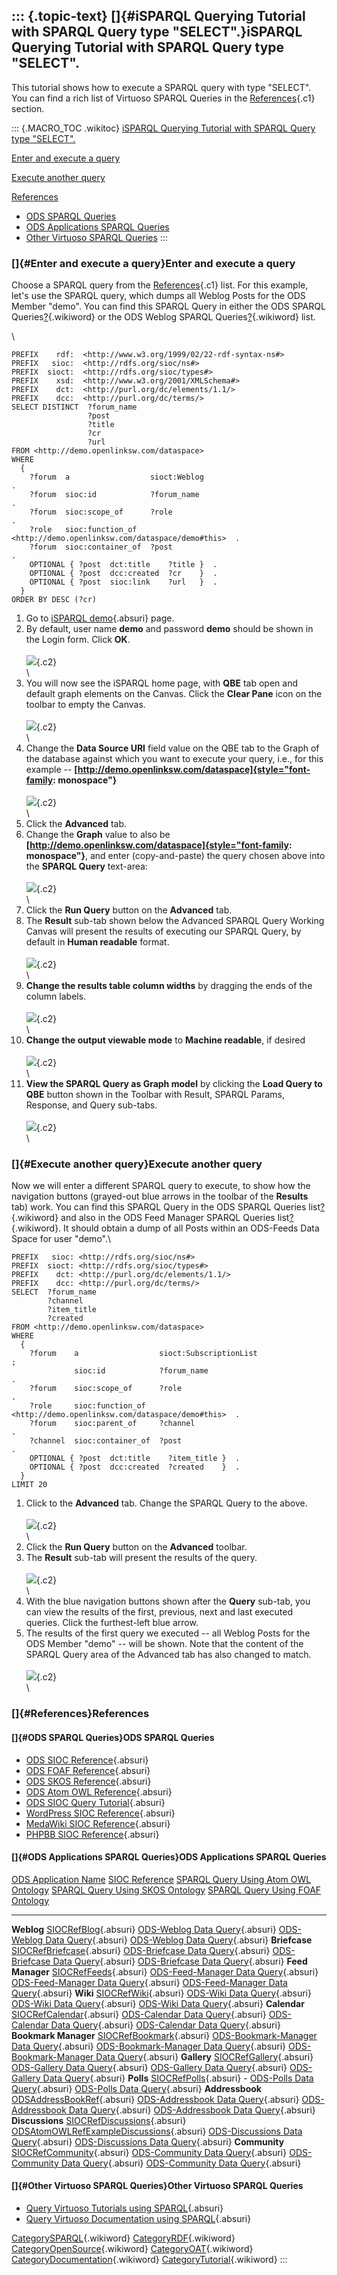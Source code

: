 ::: {.topic-text}
[]{#iSPARQL Querying Tutorial with SPARQL Query type "SELECT".}iSPARQL Querying Tutorial with SPARQL Query type \"SELECT\".
---------------------------------------------------------------------------------------------------------------------------

This tutorial shows how to execute a SPARQL query with type \"SELECT\".
You can find a rich list of Virtuoso SPARQL Queries in the
[References](#References){.c1} section.

::: {.MACRO_TOC .wikitoc}
[iSPARQL Querying Tutorial with SPARQL Query type
\"SELECT\".](#iSPARQL%20Querying%20Tutorial%20with%20SPARQL%20Query%20type%20%22SELECT%22.)

[Enter and execute a query](#Enter%20and%20execute%20a%20query)

[Execute another query](#Execute%20another%20query)

[References](#References)

-   [ODS SPARQL Queries](#ODS%20SPARQL%20Queries)
-   [ODS Applications SPARQL
    Queries](#ODS%20Applications%20SPARQL%20Queries)
-   [Other Virtuoso SPARQL
    Queries](#Other%20Virtuoso%20SPARQL%20Queries)
:::

### []{#Enter and execute a query}Enter and execute a query

Choose a SPARQL query from the [References](#References){.c1} list. For
this example, let\'s use the SPARQL query, which dumps all Weblog Posts
for the ODS Member \"demo\". You can find this SPARQL Query in either
the ODS SPARQL
Queries[?](http://wikis.openlinksw.com:80/dataspace/owiki/wiki/OATWikiWeb/ODSSIOCRef&parent=InteractiveSparqlQueryBuilderQueryTutorial){.wikiword}
or the ODS Weblog SPARQL
Queries[?](http://wikis.openlinksw.com:80/dataspace/owiki/wiki/OATWikiWeb/SIOCRefBlog&parent=InteractiveSparqlQueryBuilderQueryTutorial){.wikiword}
list.

\

    PREFIX    rdf:  <http://www.w3.org/1999/02/22-rdf-syntax-ns#> 
    PREFIX   sioc:  <http://rdfs.org/sioc/ns#> 
    PREFIX  sioct:  <http://rdfs.org/sioc/types#>
    PREFIX    xsd:  <http://www.w3.org/2001/XMLSchema#> 
    PREFIX    dct:  <http://purl.org/dc/elements/1.1/>
    PREFIX    dcc:  <http://purl.org/dc/terms/>
    SELECT DISTINCT  ?forum_name
                     ?post
                     ?title
                     ?cr
                     ?url 
    FROM <http://demo.openlinksw.com/dataspace> 
    WHERE
      { 
        ?forum  a                  sioct:Weblog                                      .
        ?forum  sioc:id            ?forum_name                                       .
        ?forum  sioc:scope_of      ?role                                             .
        ?role   sioc:function_of   <http://demo.openlinksw.com/dataspace/demo#this>  .
        ?forum  sioc:container_of  ?post                                             . 
        OPTIONAL { ?post  dct:title    ?title }  .
        OPTIONAL { ?post  dcc:created  ?cr    }  .
        OPTIONAL { ?post  sioc:link    ?url   }  .
      }
    ORDER BY DESC (?cr)

1.  Go to [iSPARQL demo](http://demo.openlinksw.com/isparql){.absuri}
    page.
2.  By default, user name **demo** and password **demo** should be shown
    in the Login form. Click **OK**.\
    \
    ![](InteractiveSparqlQueryBuilderQueryTutorial/isparqlLogin.png){.c2}\
    \
3.  You will now see the iSPARQL home page, with **QBE** tab open and
    default graph elements on the Canvas. Click the **Clear Pane** icon
    on the toolbar to empty the Canvas.\
    \
    ![](InteractiveSparqlQueryBuilderQueryTutorial/isparqlSample1.png){.c2}\
    \
4.  Change the **Data Source URI** field value on the QBE tab to the
    Graph of the database against which you want to execute your query,
    i.e., for this example \--
    **[http://demo.openlinksw.com/dataspace]{style="font-family: monospace"}**\
    \
    ![](InteractiveSparqlQueryBuilderQueryTutorial/isparqlSample37.png){.c2}\
    \
5.  Click the **Advanced** tab.
6.  Change the **Graph** value to also be
    **[http://demo.openlinksw.com/dataspace]{style="font-family: monospace"}**,
    and enter (copy-and-paste) the query chosen above into the **SPARQL
    Query** text-area:\
    \
    ![](InteractiveSparqlQueryBuilderQueryTutorial/isparqlSample38.png){.c2}\
    \
7.  Click the **Run Query** button on the **Advanced** tab.
8.  The **Result** sub-tab shown below the Advanced SPARQL Query Working
    Canvas will present the results of executing our SPARQL Query, by
    default in **Human readable** format.\
    \
    ![](InteractiveSparqlQueryBuilderQueryTutorial/isparqlSample39.png){.c2}\
    \
9.  **Change the results table column widths** by dragging the ends of
    the column labels.\
    \
    ![](InteractiveSparqlQueryBuilderQueryTutorial/isparqlSample40.png){.c2}\
    \
10. **Change the output viewable mode** to **Machine readable**, if
    desired\
    \
    ![](InteractiveSparqlQueryBuilderQueryTutorial/isparqlSample40a.png){.c2}\
    \
11. **View the SPARQL Query as Graph model** by clicking the **Load
    Query to QBE** button shown in the Toolbar with Result, SPARQL
    Params, Response, and Query sub-tabs.\
    \
    ![](InteractiveSparqlQueryBuilderQueryTutorial/isparqlSample41.png){.c2}\
    \

### []{#Execute another query}Execute another query

Now we will enter a different SPARQL query to execute, to show how the
navigation buttons (grayed-out blue arrows in the toolbar of the
**Results** tab) work. You can find this SPARQL Query in the ODS SPARQL
Queries
list[?](http://wikis.openlinksw.com:80/dataspace/owiki/wiki/OATWikiWeb/ODSSIOCRef&parent=InteractiveSparqlQueryBuilderQueryTutorial){.wikiword}
and also in the ODS Feed Manager SPARQL Queries
list[?](http://wikis.openlinksw.com:80/dataspace/owiki/wiki/OATWikiWeb/OdsFeedManager&parent=InteractiveSparqlQueryBuilderQueryTutorial){.wikiword}.
It should obtain a dump of all Posts within an ODS-Feeds Data Space for
user \"demo\".\

    PREFIX   sioc: <http://rdfs.org/sioc/ns#>
    PREFIX  sioct: <http://rdfs.org/sioc/types#>
    PREFIX    dct: <http://purl.org/dc/elements/1.1/>
    PREFIX    dcc: <http://purl.org/dc/terms/>
    SELECT  ?forum_name
            ?channel
            ?item_title
            ?created
    FROM <http://demo.openlinksw.com/dataspace>
    WHERE
      {
        ?forum    a                  sioct:SubscriptionList                            ;
                  sioc:id            ?forum_name                                       .
        ?forum    sioc:scope_of      ?role                                             . 
        ?role     sioc:function_of   <http://demo.openlinksw.com/dataspace/demo#this>  .
        ?forum    sioc:parent_of     ?channel                                          .
        ?channel  sioc:container_of  ?post                                             .
        OPTIONAL { ?post  dct:title    ?item_title }  .
        OPTIONAL { ?post  dcc:created  ?created    }  .
      }
    LIMIT 20

1.  Click to the **Advanced** tab. Change the SPARQL Query to the
    above.\
    \
    ![](InteractiveSparqlQueryBuilderQueryTutorial/isparqlSample42.png){.c2}\
    \
2.  Click the **Run Query** button on the **Advanced** toolbar.
3.  The **Result** sub-tab will present the results of the query.\
    \
    ![](InteractiveSparqlQueryBuilderQueryTutorial/isparqlSample43.png){.c2}\
    \
4.  With the blue navigation buttons shown after the **Query** sub-tab,
    you can view the results of the first, previous, next and last
    executed queries. Click the furthest-left blue arrow.
5.  The results of the first query we executed \-- all Weblog Posts for
    the ODS Member \"demo\" \-- will be shown. Note that the content of
    the SPARQL Query area of the Advanced tab has also changed to
    match.\
    \
    ![](InteractiveSparqlQueryBuilderQueryTutorial/isparqlSample44.png){.c2}\
    \

### []{#References}References

#### []{#ODS SPARQL Queries}ODS SPARQL Queries

-   [ODS SIOC
    Reference](http://virtuoso.openlinksw.com/wiki/main/Main/ODSSIOCRef){.absuri}
-   [ODS FOAF
    Reference](http://virtuoso.openlinksw.com/wiki/main/Main/ODSFOAFRef){.absuri}
-   [ODS SKOS
    Reference](http://virtuoso.openlinksw.com/wiki/main/Main/ODSSKOSRef){.absuri}
-   [ODS Atom OWL
    Reference](http://virtuoso.openlinksw.com/wiki/main/Main/ODSAtomOWLRef){.absuri}
-   [ODS SIOC Query
    Tutorial](http://virtuoso.openlinksw.com/wiki/main/Main/VOSODSSparqlSamples){.absuri}
-   [WordPress SIOC
    Reference](http://virtuoso.openlinksw.com/wiki/main/Main/WordPressSIOCRef){.absuri}
-   [MedaWiki SIOC
    Reference](http://virtuoso.openlinksw.com/wiki/main/Main/MediaWikiSIOCRef){.absuri}
-   [PHPBB SIOC
    Reference](http://virtuoso.openlinksw.com/wiki/main/Main/PHPBBSIOCRef){.absuri}

#### []{#ODS Applications SPARQL Queries}ODS Applications SPARQL Queries

  [ODS Application Name](http://wikis.openlinksw.com:80/dataspace/owiki/wiki/OATWikiWeb/InteractiveSparqlQueryBuilderQueryTutorial?sort=0&col=1)   [SIOC Reference](http://wikis.openlinksw.com:80/dataspace/owiki/wiki/OATWikiWeb/InteractiveSparqlQueryBuilderQueryTutorial?sort=1&col=2)   [SPARQL Query Using Atom OWL Ontology](http://wikis.openlinksw.com:80/dataspace/owiki/wiki/OATWikiWeb/InteractiveSparqlQueryBuilderQueryTutorial?sort=2&col=3)   [SPARQL Query Using SKOS Ontology](http://wikis.openlinksw.com:80/dataspace/owiki/wiki/OATWikiWeb/InteractiveSparqlQueryBuilderQueryTutorial?sort=3&col=4)   [SPARQL Query Using FOAF Ontology](http://wikis.openlinksw.com:80/dataspace/owiki/wiki/OATWikiWeb/InteractiveSparqlQueryBuilderQueryTutorial?sort=4&col=5)
  ------------------------------------------------------------------------------------------------------------------------------------------------ ------------------------------------------------------------------------------------------------------------------------------------------ ---------------------------------------------------------------------------------------------------------------------------------------------------------------- ------------------------------------------------------------------------------------------------------------------------------------------------------------ ------------------------------------------------------------------------------------------------------------------------------------------------------------
  **Weblog**                                                                                                                                       [SIOCRefBlog](http://virtuoso.openlinksw.com/wiki/main/Main/SIOCRefBlog){.absuri}                                                          [ODS-Weblog Data Query](http://virtuoso.openlinksw.com/wiki/main/Main/ODSAtomOWLRefExampleBlog){.absuri}                                                         [ODS-Weblog Data Query](http://virtuoso.openlinksw.com/wiki/main/Main/ODSSKOSRefExampleBlog){.absuri}                                                        [ODS-Weblog Data Query](http://virtuoso.openlinksw.com/wiki/main/Main/ODSFOAFRefExampleBlog){.absuri}
  **Briefcase**                                                                                                                                    [SIOCRefBriefcase](http://virtuoso.openlinksw.com/wiki/main/Main/SIOCRefBriefcase){.absuri}                                                [ODS-Briefcase Data Query](http://virtuoso.openlinksw.com/wiki/main/Main/ODSAtomOWLRefExampleBriefcase){.absuri}                                                 [ODS-Briefcase Data Query](http://virtuoso.openlinksw.com/wiki/main/Main/ODSSKOSRefExampleBriefcase){.absuri}                                                [ODS-Briefcase Data Query](http://virtuoso.openlinksw.com/wiki/main/Main/ODSFOAFRefExampleBriefcase){.absuri}
  **Feed Manager**                                                                                                                                 [SIOCRefFeeds](http://virtuoso.openlinksw.com/wiki/main/Main/SIOCRefFeeds){.absuri}                                                        [ODS-Feed-Manager Data Query](http://virtuoso.openlinksw.com/wiki/main/Main/ODSAtomOWLRefExampleFeeds){.absuri}                                                  [ODS-Feed-Manager Data Query](http://virtuoso.openlinksw.com/wiki/main/Main/ODSSKOSRefExampleFeeds){.absuri}                                                 [ODS-Feed-Manager Data Query](http://virtuoso.openlinksw.com/wiki/main/Main/ODSFOAFRefExampleFeeds){.absuri}
  **Wiki**                                                                                                                                         [SIOCRefWiki](http://virtuoso.openlinksw.com/wiki/main/Main/SIOCRefWiki){.absuri}                                                          [ODS-Wiki Data Query](http://virtuoso.openlinksw.com/wiki/main/Main/ODSAtomOWLRefExampleWiki){.absuri}                                                           [ODS-Wiki Data Query](http://virtuoso.openlinksw.com/wiki/main/Main/ODSSKOSRefExampleWiki){.absuri}                                                          [ODS-Wiki Data Query](http://virtuoso.openlinksw.com/wiki/main/Main/ODSFOAFRefExampleWiki){.absuri}
  **Calendar**                                                                                                                                     [SIOCRefCalendar](http://virtuoso.openlinksw.com/wiki/main/Main/SIOCRefCalendar){.absuri}                                                  [ODS-Calendar Data Query](http://virtuoso.openlinksw.com/wiki/main/Main/ODSAtomOWLRefExampleCalendar){.absuri}                                                   [ODS-Calendar Data Query](http://virtuoso.openlinksw.com/wiki/main/Main/ODSSKOSRefExampleCalendar){.absuri}                                                  [ODS-Calendar Data Query](http://virtuoso.openlinksw.com/wiki/main/Main/ODSFOAFRefExampleCalendar){.absuri}
  **Bookmark Manager**                                                                                                                             [SIOCRefBookmark](http://virtuoso.openlinksw.com/wiki/main/Main/SIOCRefBookmark){.absuri}                                                  [ODS-Bookmark-Manager Data Query](http://virtuoso.openlinksw.com/wiki/main/Main/ODSAtomOWLRefExampleBookmarks){.absuri}                                          [ODS-Bookmark-Manager Data Query](http://virtuoso.openlinksw.com/wiki/main/Main/ODSSKOSRefExampleBookmarks){.absuri}                                         [ODS-Bookmark-Manager Data Query](http://virtuoso.openlinksw.com/wiki/main/Main/ODSFOAFRefExampleBookmarks){.absuri}
  **Gallery**                                                                                                                                      [SIOCRefGallery](http://virtuoso.openlinksw.com/wiki/main/Main/SIOCRefGallery){.absuri}                                                    [ODS-Gallery Data Query](http://virtuoso.openlinksw.com/wiki/main/Main/ODSAtomOWLRefExampleGallery){.absuri}                                                     [ODS-Gallery Data Query](http://virtuoso.openlinksw.com/wiki/main/Main/ODSSKOSRefExampleGallery){.absuri}                                                    [ODS-Gallery Data Query](http://virtuoso.openlinksw.com/wiki/main/Main/ODSFOAFRefExampleGallery){.absuri}
  **Polls**                                                                                                                                        [SIOCRefPolls](http://virtuoso.openlinksw.com/wiki/main/Main/SIOCRefPolls){.absuri}                                                        \-                                                                                                                                                               [ODS-Polls Data Query](http://virtuoso.openlinksw.com/wiki/main/Main/ODSSKOSRefExamplePolls){.absuri}                                                        [ODS-Polls Data Query](http://virtuoso.openlinksw.com/wiki/main/Main/ODSFOAFRefExamplePolls){.absuri}
  **Addressbook**                                                                                                                                  [ODSAddressBookRef](http://virtuoso.openlinksw.com/wiki/main/Main/ODSAddressBookRef){.absuri}                                              [ODS-Addressbook Data Query](http://virtuoso.openlinksw.com/wiki/main/Main/ODSAtomOWLRefExampleAddressbook){.absuri}                                             [ODS-Addressbook Data Query](http://virtuoso.openlinksw.com/wiki/main/Main/ODSSKOSRefExampleAddressBook){.absuri}                                            [ODS-Addressbook Data Query](http://virtuoso.openlinksw.com/wiki/main/Main/ODSFOAFRefExampleAddressBook){.absuri}
  **Discussions**                                                                                                                                  [SIOCRefDiscussions](http://virtuoso.openlinksw.com/wiki/main/Main/SIOCRefDiscussions){.absuri}                                            [ODSAtomOWLRefExampleDiscussions](http://virtuoso.openlinksw.com/wiki/main/Main/ODSAtomOWLRefExampleDiscussions){.absuri}                                        [ODS-Discussions Data Query](http://virtuoso.openlinksw.com/wiki/main/Main/ODSSKOSRefExampleDiscussion){.absuri}                                             [ODS-Discussions Data Query](http://virtuoso.openlinksw.com/wiki/main/Main/ODSFOAFRefExampleDiscussion){.absuri}
  **Community**                                                                                                                                    [SIOCRefCommunity](http://virtuoso.openlinksw.com/wiki/main/Main/SIOCRefCommunity){.absuri}                                                [ODS-Community Data Query](http://virtuoso.openlinksw.com/wiki/main/Main/ODSAtomOWLRefExampleCommunity){.absuri}                                                 [ODS-Community Data Query](http://virtuoso.openlinksw.com/wiki/main/Main/ODSSKOSRefExampleCommunity){.absuri}                                                [ODS-Community Data Query](http://virtuoso.openlinksw.com/wiki/main/Main/ODSFOAFRefExampleCommunity){.absuri}

#### []{#Other Virtuoso SPARQL Queries}Other Virtuoso SPARQL Queries

-   [Query Virtuoso Tutorials using
    SPARQL](http://virtuoso.openlinksw.com/wiki/main/Main/SIOCRefTutorial){.absuri}
-   [Query Virtuoso Documentation using
    SPARQL](http://virtuoso.openlinksw.com/wiki/main/Main/SIOCRefDocs){.absuri}

[CategorySPARQL](http://wikis.openlinksw.com:80/dataspace/owiki/wiki/OATWikiWeb/CategorySPARQL){.wikiword}
[CategoryRDF](http://wikis.openlinksw.com:80/dataspace/owiki/wiki/OATWikiWeb/CategoryRDF){.wikiword}
[CategoryOpenSource](http://wikis.openlinksw.com:80/dataspace/owiki/wiki/OATWikiWeb/CategoryOpenSource){.wikiword}
[CategoryOAT](http://wikis.openlinksw.com:80/dataspace/owiki/wiki/OATWikiWeb/CategoryOAT){.wikiword}
[CategoryDocumentation](http://wikis.openlinksw.com:80/dataspace/owiki/wiki/OATWikiWeb/CategoryDocumentation){.wikiword}
[CategoryTutorial](http://wikis.openlinksw.com:80/dataspace/owiki/wiki/OATWikiWeb/CategoryTutorial){.wikiword}
:::
